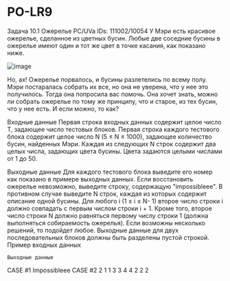 # PO-LR9

Задача 10.1 Ожерелье
РС/UVa IDs: 111002/10054
У Мэри есть красивое ожерелье, сделанное из цветных бусин. Любые две соседние бусины в ожерелье имеют один и тот же цвет в точке касания, как показано ниже.

![image](https://github.com/T-mwstw/PO-LR9/assets/125866512/9801510e-03c6-4ea2-b1d3-e40c6e25e36e)

 
Но, ах! Ожерелье порвалось, и бусины разлетелись по всему полу. Мэри постаралась собрать их все, но она не уверена, что у нее это получилось. Тогда она попросила вас помочь. Она хочет знать, можно ли собрать ожерелье по тому же принципу, что и старое, из тех бусин, что у нее есть. И если можно, то как?

Входные данные
Первая строка входных данных содержит целое число Т, задающее число тестовых блоков. Первая строка каждого тестового блока содержит целое число N (5 ≤ N ≤ 1000), задающее количество бусин, найденных Мэри. Каждая из следующих N строк содержит два целых числа, задающих цвета бусины. Цвета задаются целыми числами от 1 до 50.

Выходные данные
Для каждого тестового блока выведите его номер как показано в примере выходных данных. Если восстановить ожерелье невозможно, выведите строку, содержащую "impossibleee". В противном случае выведите N строк, каждая из которых содержит описание одной бусины. Для любого i (1 ≤  i ≤ N- 1) второе число строки i должно совпадать с первым числом строки i + 1. Кроме того, второе число строки N должно равняться первому числу строки 1 (должна выполняться собираемость ожерелья). Если возможны несколько решений, то подойдет любое.
Выходные данные для двух последовательных блоков должны быть разделены пустой строкой.
Пример входных данных
 
	Выходные данные
CASE #1
Impossibleee
CASE #2
2    1
1    3
3    4
4    2
2    2
